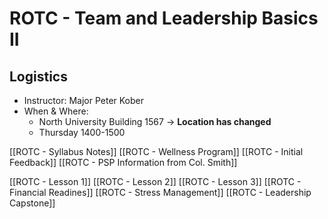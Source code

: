 # ROTC - Team and Leadership Basics II

## Logistics
- Instructor: Major Peter Kober
- When & Where:
	- North University Building 1567 -> **Location has changed**
	- Thursday 1400-1500

[[ROTC - Syllabus Notes]]
[[ROTC - Wellness Program]]
[[ROTC - Initial Feedback]]
[[ROTC - PSP Information from Col. Smith]]

[[ROTC - Lesson 1]]
[[ROTC - Lesson 2]]
[[ROTC - Lesson 3]]
[[ROTC - Financial Readines]]
[[ROTC - Stress Management]]
[[ROTC - Leadership Capstone]]